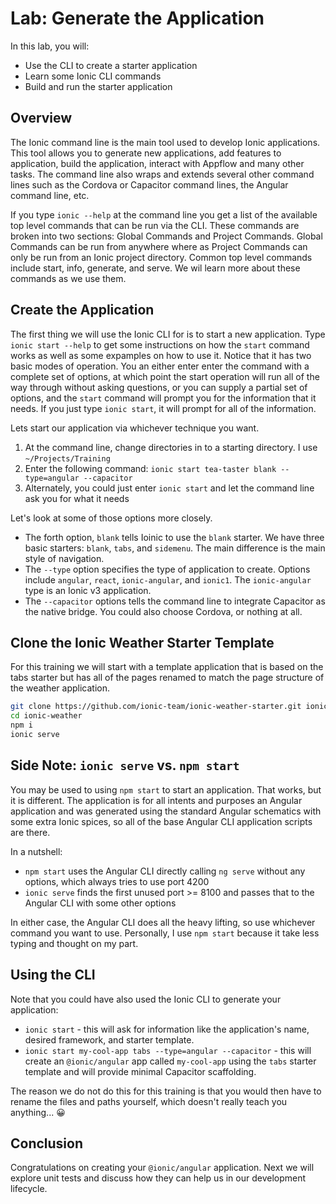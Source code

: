 # Lab: Generate the Application

In this lab, you will:

- Use the CLI to create a starter application
- Learn some Ionic CLI commands
- Build and run the starter application

## Overview

The Ionic command line is the main tool used to develop Ionic applications. This tool allows you to generate new applications, add features to application, build the application, interact with Appflow and many other tasks. The command line also wraps and extends
several other command lines such as the Cordova or Capacitor command lines, the Angular command line, etc.

If you type `ionic --help` at the command line you get a list of the available top level commands that can be run via the CLI. These commands are broken into two sections: Global Commands and Project Commands. Global Commands can be run from anywhere where as Project Commands
can only be run from an Ionic project directory. Common top level commands include start, info, generate, and serve. We wil learn more about these commands as we use them.

## Create the Application

The first thing we will use the Ionic CLI for is to start a new application. Type `ionic start --help` to get some instructions on how the `start` command works as well as some expamples on how to use it. Notice that it has two basic modes of operation. You an either
enter enter the command with a complete set of options, at which point the start operation will run all of the way through without asking questions, or you can supply a partial set of options, and the `start` command will prompt you for the information that it needs.
If you just type `ionic start`, it will prompt for all of the information.

Lets start our application via whichever technique you want.

1. At the command line, change directories in to a starting directory. I use `~/Projects/Training`
1. Enter the following command: `ionic start tea-taster blank --type=angular --capacitor`
1. Alternately, you could just enter `ionic start` and let the command line ask you for what it needs

Let's look at some of those options more closely.

- The forth option, `blank` tells Ioinic to use the `blank` starter. We have three basic starters: `blank`, `tabs`, and `sidemenu`. The main difference is the main style of navigation.
- The `--type` option specifies the type of application to create. Options include `angular`, `react`, `ionic-angular`, and `ionic1`. The `ionic-angular` type is an Ionic v3 application.
- The `--capacitor` options tells the command line to integrate Capacitor as the native bridge. You could also choose Cordova, or nothing at all.


## Clone the Ionic Weather Starter Template

For this training we will start with a template application that is based on the tabs starter but has all of the pages renamed to match the page structure of the weather application.

```bash
git clone https://github.com/ionic-team/ionic-weather-starter.git ionic-weather
cd ionic-weather
npm i
ionic serve
```

## Side Note: `ionic serve` vs. `npm start`

You may be used to using `npm start` to start an application. That works, but it is different. The application is for all intents and purposes an Angular application and was generated using the standard Angular schematics with some extra Ionic spices, so all of the base Angular CLI application scripts are there.

In a nutshell:

- `npm start` uses the Angular CLI directly calling `ng serve` without any options, which always tries to use port 4200
- `ionic serve` finds the first unused port >= 8100 and passes that to the Angular CLI with some other options

In either case, the Angular CLI does all the heavy lifting, so use whichever command you want to use. Personally, I use `npm start` because it take less typing and thought on my part.

## Using the CLI

Note that you could have also used the Ionic CLI to generate your application:

- `ionic start` - this will ask for information like the application's name, desired framework, and starter template.
- `ionic start my-cool-app tabs --type=angular --capacitor` - this will create an `@ionic/angular` app called `my-cool-app` using the `tabs` starter template and will provide minimal Capacitor scaffolding.

The reason we do not do this for this training is that you would then have to rename the files and paths yourself, which doesn't really teach you anything... 😀

## Conclusion

Congratulations on creating your `@ionic/angular` application. Next we will explore unit tests and discuss how they can help us in our development lifecycle.

